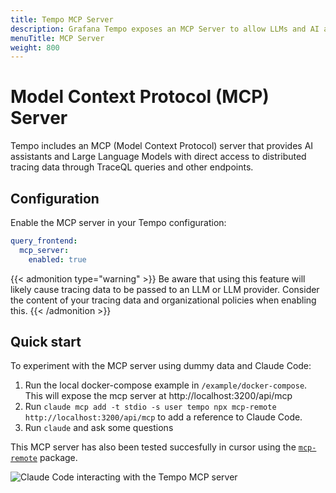 ```yaml
---
title: Tempo MCP Server
description: Grafana Tempo exposes an MCP Server to allow LLMs and AI assistants to interact with your trace data
menuTitle: MCP Server
weight: 800
---
```


# Model Context Protocol (MCP) Server

Tempo includes an MCP (Model Context Protocol) server that provides AI assistants and Large Language Models with direct access to distributed tracing data through TraceQL queries and other endpoints.

## Configuration

Enable the MCP server in your Tempo configuration:

```yaml
query_frontend:
  mcp_server:
    enabled: true
```

{{< admonition type="warning" >}}
Be aware that using this feature will likely cause tracing data to be passed to an LLM or LLM provider. Consider the content of your tracing data and organizational policies when enabling this.
{{< /admonition >}}

## Quick start

To experiment with the MCP server using dummy data and Claude Code:

1. Run the local docker-compose example in `/example/docker-compose`. This will expose the mcp server at http://localhost:3200/api/mcp
1. Run `claude mcp add -t stdio -s user tempo npx mcp-remote http://localhost:3200/api/mcp` to add a reference to Claude Code.
1. Run `claude` and ask some questions

This MCP server has also been tested succesfully in cursor using the [`mcp-remote`](https://www.npmjs.com/package/mcp-remote) package.

![Claude Code interacting with the Tempo MCP server](/static/img/docs/tempo/claude-code-tempo-mcp.png)